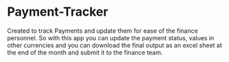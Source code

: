 # Payment-Tracker
Created to track Payments and update them for ease of the finance personnel. So with this app you can update the payment status, values in other currencies and you can download the final output as an excel sheet at the end of the month and submit it to the finance team.
